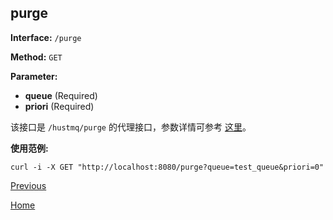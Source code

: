 ## purge ##

**Interface:** `/purge`

**Method:** `GET`

**Parameter:** 

*  **queue** (Required)  
*  **priori** (Required)  

该接口是 `/hustmq/purge` 的代理接口，参数详情可参考 [这里](../hustmq/max.md)。

**使用范例:**

    curl -i -X GET "http://localhost:8080/purge?queue=test_queue&priori=0"

[Previous](../ha.md)

[Home](../../index.md)